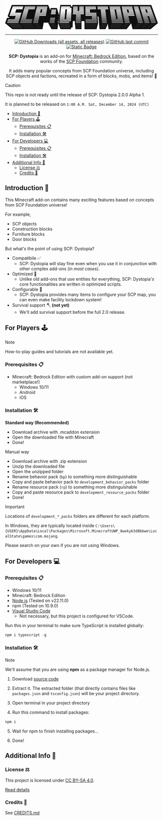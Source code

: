 <div align="center">

<img src="./media/logo.webp" alt="Logo" title="SCP: Dystopia" height="80" />

<hr/>

[![GitHub Downloads (all assets, all releases)](https://img.shields.io/github/downloads/lc-studios-mc/scp-dystopia/total?style=for-the-badge)](https://github.com/lc-studios-mc/scp-dystopia/releases)
[![GitHub last commit](https://img.shields.io/github/last-commit/lc-studios-mc/scp-dystopia?style=for-the-badge)](https://github.com/lc-studios-mc/scp-dystopia/commits/)
[![Static Badge](https://img.shields.io/badge/Discord-%235865F2?style=for-the-badge&logo=discord&logoColor=%23ffffff)](https://discord.gg/K2mxsJ2trE)

**SCP: Dystopia** is an add-on for [Minecraft: Bedrock Edition](https://www.minecraft.net/), based on the works of the [SCP Foundation](https://scp-wiki.wikidot.com/) community.

It adds many popular concepts from SCP Foundation universe, including SCP objects and factions, recreated in a form of blocks, mobs, and items! 🧊

</div>

> [!CAUTION]
> This repo is not ready until the release of SCP: Dystopia 2.0.0 Alpha 1.
> 
> It is planned to be released on `1:00 A.M. Sat, December 14, 2024 (UTC)`

- [Introduction 🌟](#introduction-)
- [For Players 🕹️](#for-players-️)
  - [Prerequisites 📋](#prerequisites-)
  - [Installation 🛠️](#installation-️)
- [For Developers 💻](#for-developers-)
  - [Prerequisites 📋](#prerequisites--1)
  - [Installation 🛠️](#installation-️-1)
- [Additional Info 📄](#additional-info-)
  - [License ⚖️](#license-️)
  - [Credits 📝](#credits-)

## Introduction 🌟

This Minecraft add-on contains many exciting features based on concepts from SCP Foundation universe!

For example,

- SCP objects
- Construction blocks
- Furniture blocks
- Door blocks

But what's the point of using SCP: Dystopia?

- Compatibile ✅
  - SCP: Dystopia will stay fine even when you use it in conjunction with other complex add-ons (*in most cases*).
- Optimized 🚀
  - Unlike old add-ons that use entities for everything, SCP: Dystopia's core functionalities are written in optimized scripts.
- Configurable 🔧
  - SCP: Dystopia provides many items to configure your SCP map, you can even make facility lockdown system!
- Survival support 🪓 **(not yet)**
  - We'll add survival support before the full 2.0 release.

## For Players 🕹️

> [!NOTE]
> How-to-play guides and tutorials are not available yet.

### Prerequisites 📋

- Minecraft: Bedrock Edition with custom add-on support (not marketplace!)
  - Windows 10/11
  - Android
  - iOS

### Installation 🛠️

**Standard way (Recommended)**

- Download archive with .mcaddon extension
- Open the downloaded file with Minecraft
- Done!

Manual way
- Download archive with .zip extension
- Unzip the downloaded file
- Open the unzipped folder
- Rename behavior pack (`bp`) to something more distinguishable
- Copy and paste behavior pack to `development_behavior_packs` folder
- Rename resource pack (`rp`) to something more distinguishable
- Copy and paste resource pack to `development_resource_packs` folder
- Done!

> [!IMPORTANT]
> Locations of `development_*_packs` folders are different for each platform.
>
> In Windows, they are typically located inside `C:\Users\{USER}\AppData\Local\Packages\Microsoft.MinecraftUWP_8wekyb3d8bbwe\LocalState\games\com.mojang`.
>
> Please search on your own if you are not using Windows. 

## For Developers 💻

### Prerequisites 📋

- Windows 10/11
- Minecraft: Bedrock Edition
- [Node.js](https://nodejs.org/) (Tested on v22.11.0)
- npm (Tested on 10.9.0)
- [Visual Studio Code](https://code.visualstudio.com/)
  - Not necessary, but this project is configured for VSCode.

Run this in your terminal to make sure TypeScript is installed globally:

```powershell
npm i typescript -g
```

### Installation 🛠️

> [!NOTE]
> We'll assume that you are using **npm** as a package manager for Node.js.

1. Download [source code](https://github.com/lc-studios-mc/scp-dystopia/archive/refs/heads/main.zip)

2. Extract it. The extracted folder (that directly contains files like `packages.json` and `tsconfig.json`) will be your project directory.

3. Open terminal in your project directory

4. Run this command to install packages:

```powershell
npm i
```

5. Wait for npm to finish installing packages...

6. Done!

## Additional Info 📄

### License ⚖️

This project is licensed under [CC BY-SA 4.0](https://creativecommons.org/licenses/by-sa/4.0/).

[Read details](./LICENSE.md)

### Credits 📝

See [CREDITS.md](./CREDITS.md)
